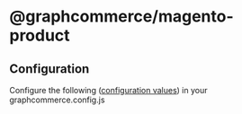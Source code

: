 # @graphcommerce/magento-product

## Configuration

Configure the following ([configuration values](./Config.graphqls)) in your
graphcommerce.config.js
